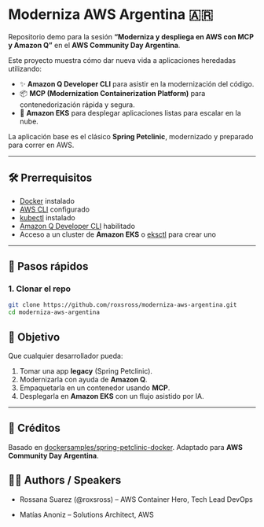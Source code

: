 # Moderniza AWS Argentina 🇦🇷

Repositorio demo para la sesión **“Moderniza y despliega en AWS con MCP y Amazon Q”** en el **AWS Community Day Argentina**.

Este proyecto muestra cómo dar nueva vida a aplicaciones heredadas utilizando:
- ✨ **Amazon Q Developer CLI** para asistir en la modernización del código.
- 📦 **MCP (Modernization Containerization Platform)** para contenedorización rápida y segura.
- 🚀 **Amazon EKS** para desplegar aplicaciones listas para escalar en la nube.

La aplicación base es el clásico **Spring Petclinic**, modernizado y preparado para correr en AWS.

---

## 🛠️ Prerrequisitos

- [Docker](https://docs.docker.com/get-docker/) instalado
- [AWS CLI](https://docs.aws.amazon.com/cli/) configurado
- [kubectl](https://kubernetes.io/docs/tasks/tools/) instalado
- [Amazon Q Developer CLI](https://aws.amazon.com/q/developer/) habilitado
- Acceso a un cluster de **Amazon EKS** o [eksctl](https://eksctl.io/) para crear uno

---

## 🚀 Pasos rápidos

### 1. Clonar el repo
```bash
git clone https://github.com/roxsross/moderniza-aws-argentina.git
cd moderniza-aws-argentina
````



## 🎯 Objetivo

Que cualquier desarrollador pueda:

1. Tomar una app **legacy** (Spring Petclinic).
2. Modernizarla con ayuda de **Amazon Q**.
3. Empaquetarla en un contenedor usando **MCP**.
4. Desplegarla en **Amazon EKS** con un flujo asistido por IA.

---

## 🙌 Créditos

Basado en [dockersamples/spring-petclinic-docker](https://github.com/dockersamples/spring-petclinic-docker).
Adaptado para **AWS Community Day Argentina**.

## 👩‍💻 Authors / Speakers

- Rossana Suarez (@roxsross) – AWS Container Hero, Tech Lead DevOps

- Matías Anoniz – Solutions Architect, AWS
